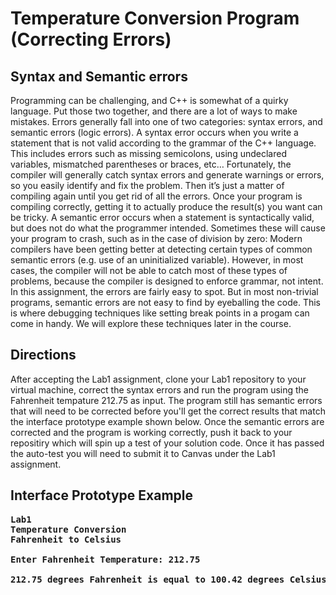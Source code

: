 # Temperature Conversion Program (Correcting Errors)

## Syntax and Semantic errors

Programming can be challenging, and C++ is somewhat of a quirky language. Put those two together, and there are a lot of ways to make mistakes. Errors generally fall into one of two categories: syntax errors, and semantic errors (logic errors).
A syntax error occurs when you write a statement that is not valid according to the grammar of the C++ language. This includes errors such as missing semicolons, using undeclared variables, mismatched parentheses or braces, etc…
Fortunately, the compiler will generally catch syntax errors and generate warnings or errors, so you easily identify and fix the problem. Then it’s just a matter of compiling again until you get rid of all the errors.
Once your program is compiling correctly, getting it to actually produce the result(s) you want can be tricky. A semantic error occurs when a statement is syntactically valid, but does not do what the programmer intended.
Sometimes these will cause your program to crash, such as in the case of division by zero:
Modern compilers have been getting better at detecting certain types of common semantic errors (e.g. use of an uninitialized variable). However, in most cases, the compiler will not be able to catch most of these types of problems, because the compiler is designed to enforce grammar, not intent.
In this assignment, the errors are fairly easy to spot. But in most non-trivial programs, semantic errors are not easy to find by eyeballing the code. This is where debugging techniques like setting break points in a progam can come in handy.
We will explore these techniques later in the course.

## Directions
After accepting the Lab1 assignment, clone your Lab1 repository to your virtual machine, correct the syntax errors and run the program using the Fahrenheit tempature 212.75 as input. The program still has semantic errors that will need to be corrected before you'll get the correct results that match the interface prototype example shown below. Once the semantic errors are corrected and the program is working correctly, push it back to your repositiry which will spin up a test of your solution code. Once it has passed the auto-test you will need to submit it to Canvas under the Lab1 assignment.

## Interface Prototype Example

<pre><b>Lab1
Temperature Conversion
Fahrenheit to Celsius

Enter Fahrenheit Temperature: 212.75

212.75 degrees Fahrenheit is equal to 100.42 degrees Celsius!</b></pre>
  



